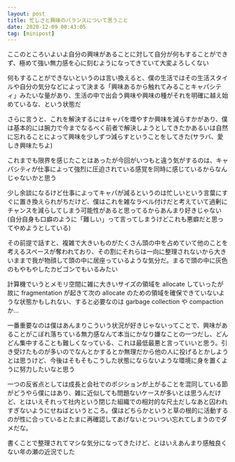 ```yaml
---
layout: post
title: 忙しさと興味のバランスについて思うこと
date: 2020-12-09 00:43:05
tag: [minipost]
---
```


ここのところいよいよ自分の興味があることに対して自分が何もすることができず、極めて強い無力感を心に刻むようになってきていて大変よろしくない

何もすることができないというのは言い換えると、僕の生活ではその生活スタイルや自分の気分などによって決まる「興味あるから触れてみることキャパシティ」みたいな量があり、生活の中で出会う興味や興味の種がそれを明確に越え始めているな、という状態だ

さらに言うと、これを解決するにはキャパを増やすか興味を減らすかがあり、僕は基本的には腕力で今までなるべく前者で解決しようとしてきたかあるいは自然に忘れることによって興味を少しずつ減らすということをしてきた(サラバ、愛しき興味たちよ)

これまでも限界を感じたことはあったが今回がいつもと違う気がするのは、キャパシティが仕事によって強烈に圧迫されている感覚を同時に感じているからなんじゃないかと思う

少し余談になるけど仕事によってキャパが減るというのは忙しいという言葉にすぐに置き換えられがちだけど、僕はこれを雑なラベル付けだと考えていて過剰にチャンスを減らしてしまう可能性があると思ってるからあんまり好きじゃない(自分自身も口癖のように「難しい」って言ってしまうけどこれも悪癖だと思ってやめようとしている)

その前提で話すと、複雑で大きいものがたくさん頭の中を占めていて他のことを考えるスペースが奪われており、その割にそれらは一向に整理されないから大きいままで我が物顔して頭の中に居座っているような気分だ。まるで頭の中に灰色のもやもやしたカビゴンでもいるみたい

計算機でいうとメモリ空間に雑に大きいサイズの領域を allocate していったが故に fragmentation が起きて次の allocate のための領域を確保できていないような状態かもしれない、すると必要なのは garbage collection や compaction か...

一番重要なのは僕はあんまりこういう状況が好きじゃないってことで、興味があることがこぼれ落ちている無力感なんて本当にかなり嫌なことの一つだし、どんどん集中することも難しくなっている、これは最低最悪と言っていいと思う。引き受けたものが多いのでなんとかするとか無理だから他の人に投げるとかしようとは思うけど、今後はそもそもこうした状態にならないような環境に身を置くように努力したいなと思う

一つの反省点としては成長と会社でのポジションが上がることを混同している節がどうやら僕にはあり、雑に近似しても問題ないケースが多いとは思うんだけど、とはいえそれって社内という閉じた組織での相対的な尺土だしなあと囚われすぎないようにせねばというところ。僕はどちらかというと草の根的に活動するのが性に合っているとたまに再確認してあげないとついつい忘れてしまうのでダメだな。

書くことで整理されてマシな気分になってきたけど、とはいえあんまり感触良くない年の瀬の近況でした
